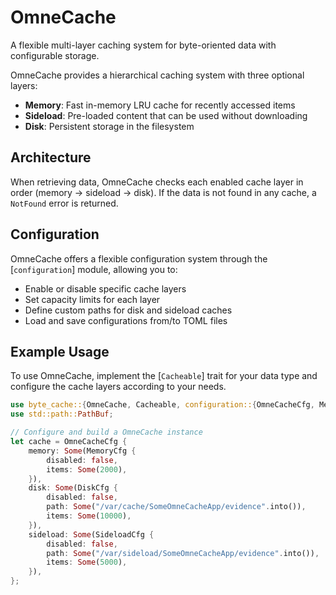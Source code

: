 <!-- cargo-rdme start -->

# OmneCache

A flexible multi-layer caching system for byte-oriented data with configurable storage.

OmneCache provides a hierarchical caching system with three optional layers:

* **Memory**: Fast in-memory LRU cache for recently accessed items
* **Sideload**: Pre-loaded content that can be used without downloading
* **Disk**: Persistent storage in the filesystem

## Architecture

When retrieving data, OmneCache checks each enabled cache layer in order
(memory → sideload → disk). If the data is not found
in any cache, a `NotFound` error is returned.

## Configuration

OmneCache offers a flexible configuration system through the [`configuration`] module,
allowing you to:

* Enable or disable specific cache layers
* Set capacity limits for each layer
* Define custom paths for disk and sideload caches
* Load and save configurations from/to TOML files

## Example Usage

To use OmneCache, implement the [`Cacheable`] trait for your data type and
configure the cache layers according to your needs.

```rust
use byte_cache::{OmneCache, Cacheable, configuration::{OmneCacheCfg, MemoryCfg, DiskCfg, SideloadCfg}};
use std::path::PathBuf;

// Configure and build a OmneCache instance
let cache = OmneCacheCfg {
    memory: Some(MemoryCfg {
        disabled: false,
        items: Some(2000),
    }),
    disk: Some(DiskCfg {
        disabled: false,
        path: Some("/var/cache/SomeOmneCacheApp/evidence".into()),
        items: Some(10000),
    }),
    sideload: Some(SideloadCfg {
        disabled: false,
        path: Some("/var/sideload/SomeOmneCacheApp/evidence".into()),
        items: Some(5000),
    }),
};
```

<!-- cargo-rdme end -->

